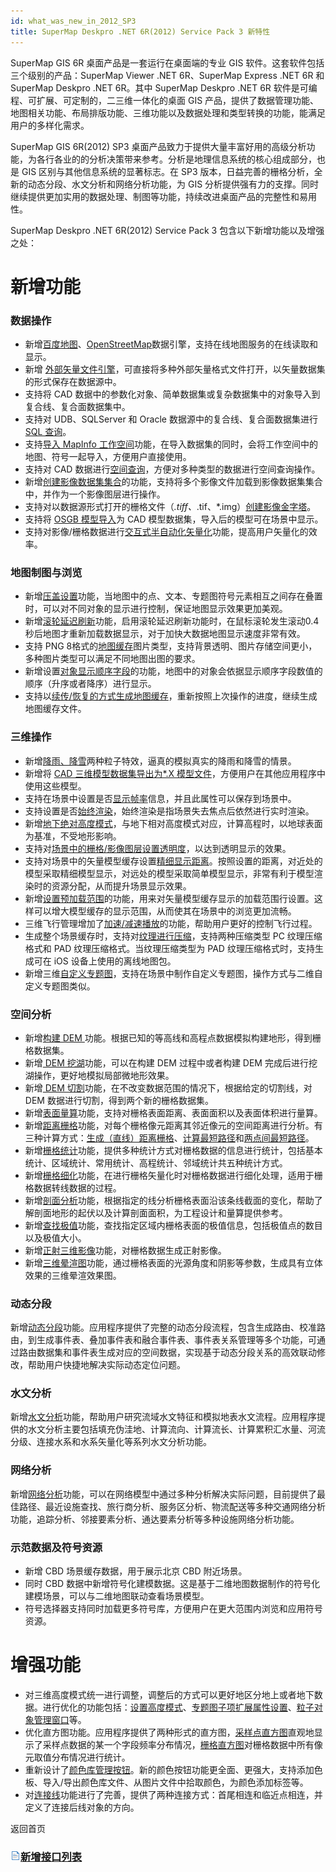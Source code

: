 ```yaml
---
id: what_was_new_in_2012_SP3
title: SuperMap Deskpro .NET 6R(2012) Service Pack 3 新特性
---
```

SuperMap GIS 6R 桌面产品是一套运行在桌面端的专业 GIS 软件。这套软件包括三个级别的产品：SuperMap Viewer .NET
6R、SuperMap Express .NET 6R 和 SuperMap Deskpro .NET 6R。其中 SuperMap Deskpro
.NET 6R 软件是可编程、可扩展、可定制的，二三维一体化的桌面 GIS
产品，提供了数据管理功能、地图相关功能、布局排版功能、三维功能以及数据处理和类型转换的功能，能满足用户的多样化需求。

SuperMap GIS 6R(2012) SP3
桌面产品致力于提供大量丰富好用的高级分析功能，为各行各业的的分析决策带来参考。分析是地理信息系统的核心组成部分，也是 GIS
区别与其他信息系统的显著标志。在 SP3 版本，日益完善的栅格分析，全新的动态分段、水文分析和网络分析功能，为 GIS
分析提供强有力的支撑。同时继续提供更加实用的数据处理、制图等功能，持续改进桌面产品的完整性和易用性。

SuperMap Deskpro .NET 6R(2012) Service Pack 3 包含以下新增功能以及增强之处：

# 新增功能

### 数据操作

* 新增[百度地图](../Features/DataProcessing/DataManagement/OpenDatasource.htm)、[OpenStreetMap](../Features/DataProcessing/DataManagement/OpenDatasource.htm)数据引擎，支持在线地图服务的在线读取和显示。
* 新增 [外部矢量文件引擎](../Features/DataProcessing/DataManagement/OpenSDXForFile.htm)，可直接将多种外部矢量格式文件打开，以矢量数据集的形式保存在数据源中。
* 支持将 CAD 数据中的参数化对象、简单数据集或复杂数据集中的对象导入到复合线、复合面数据集中。
* 支持对 UDB、SQLServer 和 Oracle 数据源中的复合线、复合面数据集进行 [SQL 查询](../Features/Query/SQLQueryDia.htm)。
* 支持[导入 MapInfo 工作空间](../Features/DataProcessing/DataConversion/ImportWor.htm)功能，在导入数据集的同时，会将工作空间中的地图、符号一起导入，方便用户直接使用。
* 支持对 CAD 数据进行[空间查询](../Features/Query/SpatialQueryDia.htm)，方便对多种类型的数据进行空间查询操作。
* 新增[创建影像数据集集合](../Features/DataProcessing/DataManagement/CreateImageCollection.htm)的功能，支持将多个影像文件加载到影像数据集集合中，并作为一个影像图层进行操作。
* 支持对以数据源形式打开的栅格文件（*.tiff、*.tif、*.img）[创建影像金字塔](../Features/DataProcessing/DataManagement/DTr_CreatePyromid.htm)。
* 支持将 [OSGB 模型导入](../Features/DataProcessing/DataConversion/ImportOSG&OSGB.htm)为 CAD 模型数据集，导入后的模型可在场景中显示。
* 支持对影像/栅格数据进行[交互式半自动化矢量化](../Features/DataProcessing/Objects/Trace/AboutTrace.htm)功能，提高用户矢量化的效率。

### 地图制图与浏览

* 新增[压盖设置](../Features/Optimization/MapOptimization/OverlaySetting.htm)功能，当地图中的点、文本、专题图符号元素相互之间存在叠置时，可以对不同对象的显示进行控制，保证地图显示效果更加美观。
* 新增[滚轮延迟刷新](../Features/Visualization/Interaction/DelayRefresh.html)功能，启用滚轮延迟刷新功能时，在鼠标滚轮发生滚动0.4秒后地图才重新加载数据显示，对于加快大数据地图显示速度非常有效。
* 支持 PNG 8格式的[地图缓存](../Features/Optimization/Cache/2DCache.htm)图片类型，支持背景透明、图片存储空间更小，多种图片类型可以满足不同地图出图的要求。
* 新增设置[对象显示顺序字段](../Features/Visualization/LayerManagement/LayerControl.htm)的功能，地图中的对象会依据显示顺序字段数值的顺序（升序或者降序）进行显示。
* 支持以[续传/恢复的方式生成地图缓存](../Features/Optimization/Cache/2DCache.htm)，重新按照上次操作的进度，继续生成地图缓存文件。

### 三维操作

* 新增[降雨、降雪](../Features/SceneOperation/GeoParticle/GeoParticle.htm)两种粒子特效，逼真的模拟真实的降雨和降雪的情景。
* 新增将 [CAD 三维模型数据集导出为*.X 模型文件](../Features/DataProcessing/DataConversion/ExportXFile.htm)，方便用户在其他应用程序中使用这些模型。
* 支持在场景中设置是否[显示帧率](../Features/SceneOperation/AdvancedSceneSetting/Option.htm)信息，并且此属性可以保存到场景中。
* 支持设置是否[始终渲染](../Features/SceneOperation/AdvancedSceneSetting/Option.htm)，始终渲染是指场景失去焦点后依然进行实时渲染。
* 新增[地下绝对高度模式](../Features/SceneOperation/AdvancedLayserSetting/AboutAltitudeMode.htm)，与地下相对高度模式对应，计算高程时，以地球表面为基准，不受地形影响。
* 支持对[场景中的栅格/影像图层设置透明度](../Features/SceneOperation/AdvancedLayserSetting/LayerTransparent.htm)，以达到透明显示的效果。
* 支持对场景中的矢量模型缓存设置[精细显示距离](../Features/SceneOperation/AdvancedLayserSetting/LODDistance.htm)。按照设置的距离，对近处的模型采取精细模型显示，对远处的模型采取简单模型显示，非常有利于模型渲染时的资源分配，从而提升场景显示效果。
* 新增[设置预加载范围](../Features/SceneOperation/AdvancedLayserSetting/PreLoadRange.htm)的功能，用来对矢量模型缓存显示的加载范围行设置。这样可以增大模型缓存的显示范围，从而使其在场景中的浏览更加流畅。
* 三维飞行管理增加了[加速/减速播放](../Features/SceneOperation/FlyManager/ControlFlying.htm)的功能，帮助用户更好的控制飞行过程。
* 生成整个场景缓存时，支持对[纹理进行压缩](../Features/Optimization/Cache/WScene_CacheBuilder.htm)，支持两种压缩类型 PC 纹理压缩格式和 PAD 纹理压缩格式。当纹理压缩类型为 PAD 纹理压缩格式时，支持生成可在 iOS 设备上使用的离线地图包。
* 新增三维[自定义专题图](../Features/SceneOperation/SceneVisualization/CustomizeMap3Dgroup.htm)，支持在场景中制作自定义专题图，操作方式与二维自定义专题图类似。

### 空间分析

* 新增[构建 DEM ](../Features/Analyst/TerrainBuilder/TerrainBuilder.htm)功能。根据已知的等高线和高程点数据模拟构建地形，得到栅格数据集。
* 新增[ DEM 挖湖](../Features/Analyst/TerrainBuilder/TerrainBuilderLake.htm)功能，可以在构建 DEM 过程中或者构建 DEM 完成后进行挖湖操作，更好地模拟局部微地形效果。
* 新增[ DEM 切割](../Features/Analyst/TerrainBuilder/TerrainBuilderClip.htm)功能，在不改变数据范围的情况下，根据给定的切割线，对 DEM 数据进行切割，得到两个新的栅格数据集。
* 新增[表面量算](../Features/Analyst/Raster/SurfaceAnalyst/SurfaceMeasure.htm)功能，支持对栅格表面距离、表面面积以及表面体积进行量算。
* 新增[距离栅格](../Features/Analyst/Raster/Distance/RasterDistance.htm)功能，对每个栅格像元距离其邻近像元的空间距离进行分析。有三种计算方式：[生成（直线）距离栅格](../Features/Analyst/Raster/Distance/StraightLine.htm)、[计算最短路径](../Features/Analyst/Raster/Distance/ShortPath.htm)和[两点间最短路径](../Features/Analyst/Raster/Distance/TwoPointDis.htm)。
* 新增[栅格统计](../Features/Analyst/Raster/Statistic/RasterStatistic.htm)功能，提供多种统计方式对栅格数据的信息进行统计，包括基本统计、区域统计、常用统计、高程统计、邻域统计共五种统计方式。
* 新增[栅格细化](../Features/Analyst/VectorRasterConvert/ThinRaster.htm)功能，在进行栅格矢量化时对栅格数据进行细化处理，适用于栅格数据转线数据的过程。
* 新增[剖面分析](../Features/Analyst/Raster/SurfaceAnalyst/Profile.htm)功能，根据指定的线分析栅格表面沿该条线截面的变化，帮助了解剖面地形的起伏以及计算剖面面积，为工程设计和量算提供参考。
* 新增[查找极值](../Features/Analyst/Raster/Statistic/FindExtreme.htm)功能，查找指定区域内栅格表面的极值信息，包括极值点的数目以及极值大小。
* 新增[正射三维影像](Features/Analyst/Raster/SurfaceAnalyst/OrthoImage.htm)功能，对栅格数据生成正射影像。
* 新增[三维晕渲图](Features/Analyst/Raster/SurfaceAnalyst/HillShade.htm)功能，通过栅格表面的光源角度和阴影等参数，生成具有立体效果的三维晕渲效果图。

### 动态分段

新增[动态分段](../Features/DynamicSeg/DynamicS.htm)功能。应用程序提供了完整的动态分段流程，包含生成路由、校准路由，到生成事件表、叠加事件表和融合事件表、事件表关系管理等多个功能，可通过路由数据集和事件表生成对应的空间数据，实现基于动态分段关系的高效联动修改，帮助用户快捷地解决实际动态定位问题。

### 水文分析

新增[水文分析](../Features/Hydrology/HydrologyAnalyst.htm)功能，帮助用户研究流域水文特征和模拟地表水文流程。应用程序提供的水文分析主要包括填充伪洼地、计算流向、计算流长、计算累积汇水量、河流分级、连接水系和水系矢量化等系列水文分析功能。

### 网络分析

新增[网络分析](../Features/Network/Network.htm)功能，可以在网络模型中通过多种分析解决实际问题，目前提供了最佳路径、最近设施查找、旅行商分析、服务区分析、物流配送等多种交通网络分析功能，追踪分析、邻接要素分析、通达要素分析等多种设施网络分析功能。

### 示范数据及符号资源

* 新增 CBD 场景缓存数据，用于展示北京 CBD 附近场景。
* 同时 CBD 数据中新增符号化建模数据。这是基于二维地图数据制作的符号化建模场景，可以与二维地图联动查看场景模型。
* 符号选择器支持同时加载更多符号库，方便用户在更大范围内浏览和应用符号资源。

# 增强功能

* 对三维高度模式统一进行调整，调整后的方式可以更好地区分地上或者地下数据。进行优化的功能包括：[设置高度模式](../Features/SceneOperation/AdvancedLayserSetting/AltitudeModeSetting.htm)、[专题图子项扩展属性设置](../Features/SceneOperation/SceneVisualization/Thematic3DTexture.htm)、[粒子对象管理窗口](../Features/SceneOperation/GeoParticle/GeoParticleSettingManage.htm)等。
* 优化直方图功能。应用程序提供了两种形式的直方图，[采样点直方图](../Features/Analyst/Raster/Histograms.htm)直观地显示了采样点数据的某一个字段频率分布情况，[栅格直方图](../Features/Analyst/Raster/Statistic/Histogram.htm)对栅格数据中所有像元取值分布情况进行统计。
* 重新设计了[颜色库管理按钮](../Features/ColorManage/AboutColorManage.htm)。新的颜色按钮功能更全面、更强大，支持添加色板、导入/导出颜色库文件、从图片文件中拾取颜色，为颜色添加标签等。
* 对[连接线](../Features/DataProcessing/Objects/EditObjects/JoinLine.htm)功能进行了完善，提供了两种连接方式：首尾相连和临近点相连，并定义了连接后线对象的方向。

返回首页

### ![](img/read.gif)[新增接口列表](Interface_list_SP3.htm)


